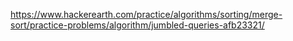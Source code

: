 https://www.hackerearth.com/practice/algorithms/sorting/merge-sort/practice-problems/algorithm/jumbled-queries-afb23321/
